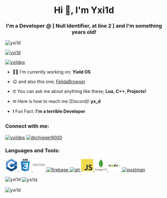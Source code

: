 <h1 align="center">Hi 👋, I'm Yxi1d</h1>
<h3 align="center">I'm a Developer @ [ Null Identifier, at line 2 ] and I'm something years old!</h3>

<p align="left"> <img src="https://komarev.com/ghpvc/?username=yxi1d&label=Profile%20views&color=0e75b6&style=flat" alt="yxi1d" /> </p>

<p align="left"> <a href="https://github.com/ryo-ma/github-profile-trophy"><img src="https://github-profile-trophy.vercel.app/?username=yxi1d" alt="yxi1d" /></a> </p>

<p align="left"> <a href="https://twitter.com/yxildps" target="blank"><img src="https://img.shields.io/twitter/follow/yxildps?logo=twitter&style=for-the-badge" alt="yxildps" /></a> </p>

- 👨‍💻 I'm currently working on; **Yield OS**

- 😉 and also this one; [FelidaBrowser](https://github.com/raluvy95/FelidaBrowser)

- 🤓 You can ask me about anything like these; **Lua, C++, Projects!**

- ✉ Here is how to reach me (Discord)! **yx_d**

- ❗ Fun Fact: **I'm a terrible Developer**

<h3 align="left">Connect with me:</h3>
<p align="left">
<a href="https://twitter.com/yxildps" target="blank"><img align="center" src="https://raw.githubusercontent.com/rahuldkjain/github-profile-readme-generator/master/src/images/icons/Social/twitter.svg" alt="yxildps" height="30" width="40" /></a>
<a href="https://www.youtube.com/c/@chigger9000" target="blank"><img align="center" src="https://raw.githubusercontent.com/rahuldkjain/github-profile-readme-generator/master/src/images/icons/Social/youtube.svg" alt="@chigger9000" height="30" width="40" /></a>
</p>

<h3 align="left">Languages and Tools:</h3>
<p align="left"> <a href="https://www.w3schools.com/cpp/" target="_blank" rel="noreferrer"> <img src="https://raw.githubusercontent.com/devicons/devicon/master/icons/cplusplus/cplusplus-original.svg" alt="cplusplus" width="40" height="40"/> </a> <a href="https://www.w3schools.com/css/" target="_blank" rel="noreferrer"> <img src="https://raw.githubusercontent.com/devicons/devicon/master/icons/css3/css3-original-wordmark.svg" alt="css3" width="40" height="40"/> </a> <a href="https://expressjs.com" target="_blank" rel="noreferrer"> <img src="https://raw.githubusercontent.com/devicons/devicon/master/icons/express/express-original-wordmark.svg" alt="express" width="40" height="40"/> </a> <a href="https://firebase.google.com/" target="_blank" rel="noreferrer"> <img src="https://www.vectorlogo.zone/logos/firebase/firebase-icon.svg" alt="firebase" width="40" height="40"/> </a> <a href="https://git-scm.com/" target="_blank" rel="noreferrer"> <img src="https://www.vectorlogo.zone/logos/git-scm/git-scm-icon.svg" alt="git" width="40" height="40"/> </a> <a href="https://developer.mozilla.org/en-US/docs/Web/JavaScript" target="_blank" rel="noreferrer"> <img src="https://raw.githubusercontent.com/devicons/devicon/master/icons/javascript/javascript-original.svg" alt="javascript" width="40" height="40"/> </a> <a href="https://www.mongodb.com/" target="_blank" rel="noreferrer"> <img src="https://raw.githubusercontent.com/devicons/devicon/master/icons/mongodb/mongodb-original-wordmark.svg" alt="mongodb" width="40" height="40"/> </a> <a href="https://nodejs.org" target="_blank" rel="noreferrer"> <img src="https://raw.githubusercontent.com/devicons/devicon/master/icons/nodejs/nodejs-original-wordmark.svg" alt="nodejs" width="40" height="40"/> </a> <a href="https://postman.com" target="_blank" rel="noreferrer"> <img src="https://www.vectorlogo.zone/logos/getpostman/getpostman-icon.svg" alt="postman" width="40" height="40"/> </a> </p>

<p><img align="left" src="https://github-readme-stats.vercel.app/api/top-langs?username=yxi1d&show_icons=true&locale=en&layout=compact" alt="yxi1d" /></p>

<p>&nbsp;<img align="center" src="https://github-readme-stats.vercel.app/api?username=yxi1d&show_icons=true&locale=en" alt="yxi1d" /></p>

<p><img align="center" src="https://github-readme-streak-stats.herokuapp.com/?user=yxi1d&" alt="yxi1d" /></p>
